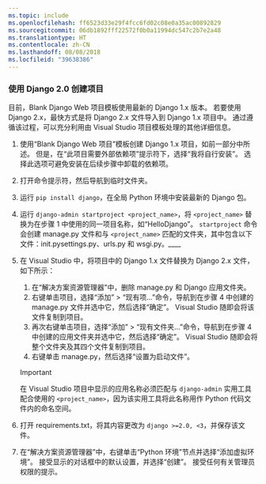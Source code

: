 ```yaml
---
ms.topic: include
ms.openlocfilehash: ff6523d33e29f4fcc6fd02c08e0a35ac00892829
ms.sourcegitcommit: 06db1892fff22572f0b0a11994dc547c2b7e2a48
ms.translationtype: HT
ms.contentlocale: zh-CN
ms.lasthandoff: 08/08/2018
ms.locfileid: "39638386"
---
```

### <a name="create-a-project-using-django-20"></a>使用 Django 2.0 创建项目

目前，Blank Django Web 项目模板使用最新的 Django 1.x 版本。 若要使用 Django 2.x，最快方式是将 Django 2.x 文件导入到 Django 1.x 项目中。 通过遵循该过程，可以充分利用由 Visual Studio 项目模板处理的其他详细信息。

1. 使用“Blank Django Web 项目”模板创建 Django 1.x 项目，如前一部分中所述。 但是，在“此项目需要外部依赖项”提示符下，选择“我将自行安装”。 选择此选项可避免安装在后续步骤中卸载的依赖项。

1. 打开命令提示符，然后导航到临时文件夹。

1. 运行 `pip install django`，在全局 Python 环境中安装最新的 Django 包。

1. 运行 `django-admin startproject <project_name>`，将 `<project_name>` 替换为在步骤 1 中使用的同一项目名称，如“HelloDjango”。 `startproject` 命令会创建 manage.py 文件和与 `<project_name>` 匹配的文件夹，其中包含以下文件：init.pysettings.py、urls.py 和 wsgi.py。*\_\_\_\_*

1. 在 Visual Studio 中，将项目中的 Django 1.x 文件替换为 Django 2.x 文件，如下所示：

    1. 在“解决方案资源管理器”中，删除 manage.py 和 Django 应用文件夹。
    1. 右键单击项目，选择“添加” > “现有项...”命令，导航到在步骤 4 中创建的 manage.py 文件并选中它，然后选择“确定”。 Visual Studio 随即会将该文件复制到项目。
    1. 再次右键单击项目，选择“添加” > “现有文件夹...”命令，导航到在步骤 4 中创建的应用文件夹并选中它，然后选择“确定”。 Visual Studio 随即会将整个文件夹及其四个文件复制到项目。
    1. 右键单击 manage.py，然后选择“设置为启动文件”。

    > [!Important]
    > 在 Visual Studio 项目中显示的应用名称必须匹配与 `django-admin` 实用工具配合使用的 `<project_name>`，因为该实用工具将此名称用作 Python 代码文件内的命名空间。

1. 打开 requirements.txt，将其内容更改为 `django >=2.0, <3`，并保存该文件。

1. 在“解决方案资源管理器”中，右键单击“Python 环境”节点并选择“添加虚拟环境”。 接受显示的对话框中的默认设置，并选择“创建”。 接受任何有关管理员权限的提示。